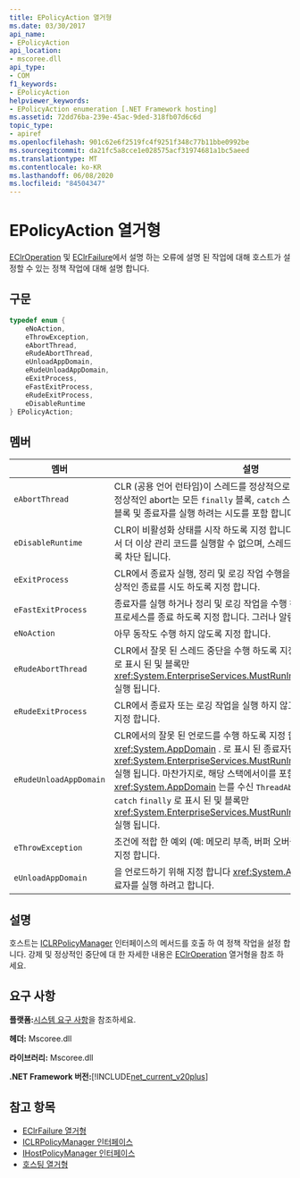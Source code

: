 ```yaml
---
title: EPolicyAction 열거형
ms.date: 03/30/2017
api_name:
- EPolicyAction
api_location:
- mscoree.dll
api_type:
- COM
f1_keywords:
- EPolicyAction
helpviewer_keywords:
- EPolicyAction enumeration [.NET Framework hosting]
ms.assetid: 72dd76ba-239e-45ac-9ded-318fb07d6c6d
topic_type:
- apiref
ms.openlocfilehash: 901c62e6f2519fc4f9251f348c77b11bbe0992be
ms.sourcegitcommit: da21fc5a8cce1e028575acf31974681a1bc5aeed
ms.translationtype: MT
ms.contentlocale: ko-KR
ms.lasthandoff: 06/08/2020
ms.locfileid: "84504347"
---
```

# <a name="epolicyaction-enumeration"></a>EPolicyAction 열거형
[EClrOperation](eclroperation-enumeration.md) 및 [EClrFailure](eclrfailure-enumeration.md)에서 설명 하는 오류에 설명 된 작업에 대해 호스트가 설정할 수 있는 정책 작업에 대해 설명 합니다.  
  
## <a name="syntax"></a>구문  
  
```cpp  
typedef enum {  
    eNoAction,  
    eThrowException,  
    eAbortThread,  
    eRudeAbortThread,  
    eUnloadAppDomain,  
    eRudeUnloadAppDomain,  
    eExitProcess,  
    eFastExitProcess,  
    eRudeExitProcess,  
    eDisableRuntime  
} EPolicyAction;  
```  
  
## <a name="members"></a>멤버  
  
|멤버|설명|  
|------------|-----------------|  
|`eAbortThread`|CLR (공용 언어 런타임)이 스레드를 정상적으로 중단 하도록 지정 합니다. 정상적인 abort는 모든 `finally` 블록, `catch` 스레드 중단과 관련 된 모든 블록 및 종료자를 실행 하려는 시도를 포함 합니다.|  
|`eDisableRuntime`|CLR이 비활성화 상태를 시작 하도록 지정 합니다. 영향을 받는 프로세스에서 더 이상 관리 코드를 실행할 수 없으며, 스레드가 CLR에 시작 되지 않도록 차단 됩니다.|  
|`eExitProcess`|CLR에서 종료자 실행, 정리 및 로깅 작업 수행을 포함 하 여 프로세스의 정상적인 종료를 시도 하도록 지정 합니다.|  
|`eFastExitProcess`|종료자를 실행 하거나 정리 및 로깅 작업을 수행 하지 않고 CLR에서 즉시 프로세스를 종료 하도록 지정 합니다. 그러나 알림이 디버거로 전송 됩니다.|  
|`eNoAction`|아무 동작도 수행 하지 않도록 지정 합니다.|  
|`eRudeAbortThread`|CLR에서 잘못 된 스레드 중단을 수행 하도록 지정 합니다. `catch` `finally` 로 표시 된 및 블록만 <xref:System.EnterpriseServices.MustRunInClientContextAttribute> 실행 됩니다.|  
|`eRudeExitProcess`|CLR에서 종료자 또는 로깅 작업을 실행 하지 않고 프로세스를 종료 하도록 지정 합니다.|  
|`eRudeUnloadAppDomain`|CLR에서의 잘못 된 언로드를 수행 하도록 지정 합니다 <xref:System.AppDomain> . 로 표시 된 종료자만 <xref:System.EnterpriseServices.MustRunInClientContextAttribute> 실행 됩니다. 마찬가지로, 해당 스택에서이를 포함 하는 모든 스레드 <xref:System.AppDomain> 는를 수신 `ThreadAbortException` 하지만 `catch` `finally` 로 표시 된 및 블록만 <xref:System.EnterpriseServices.MustRunInClientContextAttribute> 실행 됩니다.|  
|`eThrowException`|조건에 적합 한 예외 (예: 메모리 부족, 버퍼 오버플로 등)를 throw 하도록 지정 합니다.|  
|`eUnloadAppDomain`|을 언로드하기 위해 지정 합니다 <xref:System.AppDomain> . CLR에서 종료자를 실행 하려고 합니다.|  
  
## <a name="remarks"></a>설명  
 호스트는 [ICLRPolicyManager](iclrpolicymanager-interface.md) 인터페이스의 메서드를 호출 하 여 정책 작업을 설정 합니다. 강제 및 정상적인 중단에 대 한 자세한 내용은 [EClrOperation](eclroperation-enumeration.md) 열거형을 참조 하세요.  
  
## <a name="requirements"></a>요구 사항  
 **플랫폼:**[시스템 요구 사항](../../get-started/system-requirements.md)을 참조하세요.  
  
 **헤더:** Mscoree.dll  
  
 **라이브러리:** Mscoree.dll  
  
 **.NET Framework 버전:**[!INCLUDE[net_current_v20plus](../../../../includes/net-current-v20plus-md.md)]  
  
## <a name="see-also"></a>참고 항목

- [EClrFailure 열거형](eclrfailure-enumeration.md)
- [ICLRPolicyManager 인터페이스](iclrpolicymanager-interface.md)
- [IHostPolicyManager 인터페이스](ihostpolicymanager-interface.md)
- [호스팅 열거형](hosting-enumerations.md)

